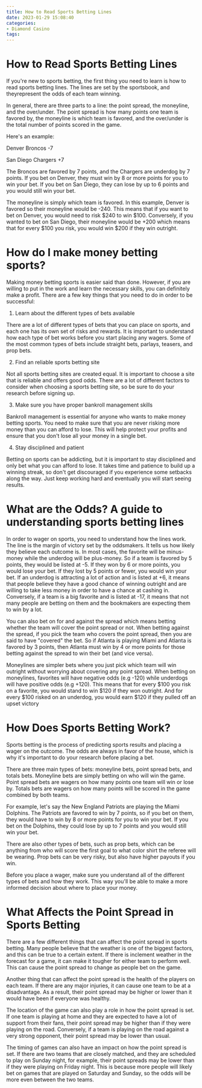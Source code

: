 ```yaml
---
title: How to Read Sports Betting Lines
date: 2023-01-29 15:08:40
categories:
- Diamond Casino
tags:
---
```



#  How to Read Sports Betting Lines

If you're new to sports betting, the first thing you need to learn is how to read sports betting lines. The lines are set by the sportsbook, and theyrepresent the odds of each team winning.

In general, there are three parts to a line: the point spread, the moneyline, and the over/under. The point spread is how many points one team is favored by, the moneyline is which team is favored, and the over/under is the total number of points scored in the game.

Here's an example:

Denver Broncos -7

San Diego Chargers +7

The Broncos are favored by 7 points, and the Chargers are underdog by 7 points. If you bet on Denver, they must win by 8 or more points for you to win your bet. If you bet on San Diego, they can lose by up to 6 points and you would still win your bet.

The moneyline is simply which team is favored. In this example, Denver is favored so their moneyline would be -240. This means that if you want to bet on Denver, you would need to risk $240 to win $100. Conversely, if you wanted to bet on San Diego, their moneyline would be +200 which means that for every $100 you risk, you would win $200 if they win outright.

#  How do I make money betting sports?

Making money betting sports is easier said than done. However, if you are willing to put in the work and learn the necessary skills, you can definitely make a profit. There are a few key things that you need to do in order to be successful:

1. Learn about the different types of bets available

There are a lot of different types of bets that you can place on sports, and each one has its own set of risks and rewards. It is important to understand how each type of bet works before you start placing any wagers. Some of the most common types of bets include straight bets, parlays, teasers, and prop bets.

2. Find an reliable sports betting site

Not all sports betting sites are created equal. It is important to choose a site that is reliable and offers good odds. There are a lot of different factors to consider when choosing a sports betting site, so be sure to do your research before signing up.

3. Make sure you have proper bankroll management skills

Bankroll management is essential for anyone who wants to make money betting sports. You need to make sure that you are never risking more money than you can afford to lose. This will help protect your profits and ensure that you don't lose all your money in a single bet.

4. Stay disciplined and patient

Betting on sports can be addicting, but it is important to stay disciplined and only bet what you can afford to lose. It takes time and patience to build up a winning streak, so don't get discouraged if you experience some setbacks along the way. Just keep working hard and eventually you will start seeing results.

#  What are the Odds? A guide to understanding sports betting lines 

In order to wager on sports, you need to understand how the lines work. The line is the margin of victory set by the oddsmakers. It tells us how likely they believe each outcome is. In most cases, the favorite will be minus-money while the underdog will be plus-money. So if a team is favored by 5 points, they would be listed at -5. If they won by 6 or more points, you would lose your bet. If they lost by 5 points or fewer, you would win your bet.
If an underdog is attracting a lot of action and is listed at +6, it means that people believe they have a good chance of winning outright and are willing to take less money in order to have a chance at cashing in. Conversely, if a team is a big favorite and is listed at -17, it means that not many people are betting on them and the bookmakers are expecting them to win by a lot.

You can also bet on for and against the spread which means betting whether the team will cover the point spread or not. 
When betting against the spread, if you pick the team who covers the point spread, then you are said to have "covered" the bet. So if Atlanta is playing Miami and Atlanta is favored by 3 points, then Atlanta must win by 4 or more points for those betting against the spread to win their bet (and vice versa). 

Moneylines are simpler bets where you just pick which team will win outright without worrying about covering any point spread. 
When betting on moneylines, favorites will have negative odds (e.g -120) while underdogs will have positive odds (e.g +120). This means that for every $100 you risk on a favorite, you would stand to win $120 if they won outright. And for every $100 risked on an underdog, you would earn $120 if they pulled off an upset victory

#  How Does Sports Betting Work? 

Sports betting is the process of predicting sports results and placing a wager on the outcome. The odds are always in favor of the house, which is why it's important to do your research before placing a bet. 

There are three main types of bets: moneyline bets, point spread bets, and totals bets. Moneyline bets are simply betting on who will win the game. Point spread bets are wagers on how many points one team will win or lose by. Totals bets are wagers on how many points will be scored in the game combined by both teams. 

For example, let's say the New England Patriots are playing the Miami Dolphins. The Patriots are favored to win by 7 points, so if you bet on them, they would have to win by 8 or more points for you to win your bet. If you bet on the Dolphins, they could lose by up to 7 points and you would still win your bet. 

There are also other types of bets, such as prop bets, which can be anything from who will score the first goal to what color shirt the referee will be wearing. Prop bets can be very risky, but also have higher payouts if you win. 

Before you place a wager, make sure you understand all of the different types of bets and how they work. This way you'll be able to make a more informed decision about where to place your money.

#  What Affects the Point Spread in Sports Betting

There are a few different things that can affect the point spread in sports betting. Many people believe that the weather is one of the biggest factors, and this can be true to a certain extent. If there is inclement weather in the forecast for a game, it can make it tougher for either team to perform well. This can cause the point spread to change as people bet on the game.

Another thing that can affect the point spread is the health of the players on each team. If there are any major injuries, it can cause one team to be at a disadvantage. As a result, their point spread may be higher or lower than it would have been if everyone was healthy.

The location of the game can also play a role in how the point spread is set. If one team is playing at home and they are expected to have a lot of support from their fans, their point spread may be higher than if they were playing on the road. Conversely, if a team is playing on the road against a very strong opponent, their point spread may be lower than usual.

The timing of games can also have an impact on how the point spread is set. If there are two teams that are closely matched, and they are scheduled to play on Sunday night, for example, their point spreads may be lower than if they were playing on Friday night. This is because more people will likely bet on games that are played on Saturday and Sunday, so the odds will be more even between the two teams.
